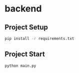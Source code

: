 # backend

## Project Setup

```sh
pip install -r requirements.txt
```

## Project Start

```sh
python main.py
```
